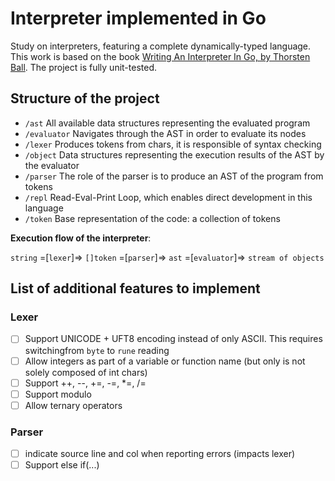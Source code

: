 # Interpreter implemented in Go
Study on interpreters, featuring a complete dynamically-typed language. This work is based on the book [Writing An Interpreter In Go, by Thorsten Ball](https://interpreterbook.com/). The project is fully unit-tested.

## Structure of the project
- `/ast` All available data structures representing the evaluated program
- `/evaluator` Navigates through the AST in order to evaluate its nodes
- `/lexer` Produces tokens from chars, it is responsible of syntax checking
- `/object` Data structures representing the execution results of the AST by the evaluator
- `/parser` The role of the parser is to produce an AST of the program from tokens
- `/repl` Read-Eval-Print Loop, which enables direct development in this language
- `/token` Base representation of the code: a collection of tokens

**Execution flow of the interpreter**:

`string` =[`lexer`]=> `[]token` =[`parser`]=> `ast` =[`evaluator`]=> `stream of objects`

## List of additional features to implement
### Lexer
- [ ] Support UNICODE + UFT8 encoding instead of only ASCII. This requires switchingfrom `byte` to `rune` reading
- [ ] Allow integers as part of a variable or function name (but only is not solely composed of int chars)
- [ ] Support ++, --, +=, -=, *=, /=
- [ ] Support modulo
- [ ] Allow ternary operators

### Parser
- [ ] indicate source line and col when reporting errors (impacts lexer)
- [ ] Support else if(...)